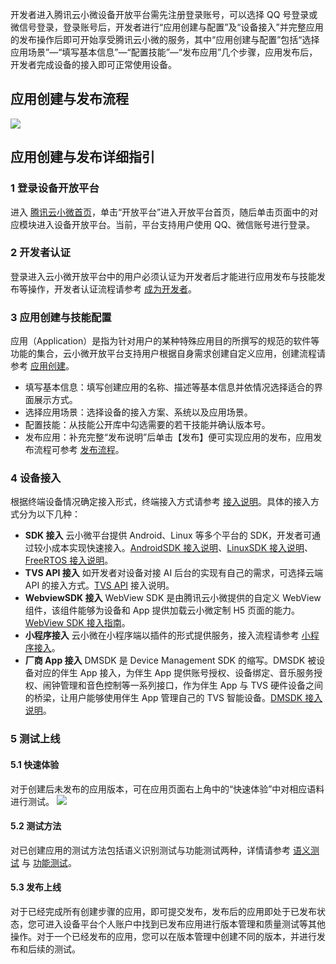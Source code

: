 开发者进入腾讯云小微设备开放平台需先注册登录账号，可以选择 QQ 号登录或微信号登录，登录账号后，开发者进行“应用创建与配置”及“设备接入”并完整应用的发布操作后即可开始享受腾讯云小微的服务，其中“应用创建与配置”包括“选择应用场景”—“填写基本信息”—“配置技能”—“发布应用”几个步骤，应用发布后，开发者完成设备的接入即可正常使用设备。

## 应用创建与发布流程
![](https://main.qcloudimg.com/raw/30a3f99caad45d856b87ee63c529a5d6/111ac06a67bebff996f278d2f725ebf4f67.jpg)

## 应用创建与发布详细指引
### 1 登录设备开放平台
进入 [腾讯云小微首页](https://dingdang.qq.com)，单击“开放平台”进入开放平台首页，随后单击页面中的对应模块进入设备开放平台。当前，平台支持用户使用 QQ、微信账号进行登录。

### 2 开发者认证
登录进入云小微开放平台中的用户必须认证为开发者后才能进行应用发布与技能发布等操作，开发者认证流程请参考 [成为开发者](https://dingdang.qq.com/doc/page/16)。

### 3 应用创建与技能配置
应用（Application）是指为针对用户的某种特殊应用目的所撰写的规范的软件等功能的集合，云小微开放平台支持用户根据自身需求创建自定义应用，创建流程请参考 [应用创建](https://dingdang.qq.com/doc/page/331)。

- 填写基本信息：填写创建应用的名称、描述等基本信息并依情况选择适合的界面展示方式。
- 选择应用场景：选择设备的接入方案、系统以及应用场景。
- 配置技能：从技能公开库中勾选需要的若干技能并确认版本号。
- 发布应用：补充完整“发布说明”后单击【发布】便可实现应用的发布，应用发布流程可参考 [发布流程](https://dingdang.qq.com/doc/page/339)。

### 4 设备接入
根据终端设备情况确定接入形式，终端接入方式请参考 [接入说明](https://dingdang.qq.com/doc/page/219)。具体的接入方式分为以下几种：
- **SDK 接入**
云小微平台提供 Android、Linux 等多个平台的 SDK，开发者可通过较小成本实现快速接入。[AndroidSDK 接入说明](https://dingdang.qq.com/doc/page/322)、[LinuxSDK 接入说明](https://dingdang.qq.com/doc/page/324)、[FreeRTOS 接入说明](https://dingdang.qq.com/doc/page/227)。
- **TVS API 接入**
如开发者对设备对接 AI 后台的实现有自己的需求，可选择云端 API 的接入方式。[TVS API](https://dingdang.qq.com/doc/page/285) 接入说明。
- **WebviewSDK 接入**
WebView SDK 是由腾讯云小微提供的自定义 WebView 组件，该组件能够为设备和 App 提供加载云小微定制 H5 页面的能力。[WebView SDK 接入指南](https://dingdang.qq.com/doc/page/303)。
- **小程序接入**
云小微在小程序端以插件的形式提供服务，接入流程请参考 [小程序接入](https://dingdang.qq.com/doc/page/340)。
- **厂商 App 接入**
DMSDK 是 Device Management SDK 的缩写。DMSDK 被设备对应的伴生 App 接入，为伴生 App 提供账号授权、设备绑定、音乐服务授权、闹钟管理和音色控制等一系列接口，作为伴生 App 与 TVS 硬件设备之间的桥梁，让用户能够使用伴生 App 管理自己的 TVS 智能设备。[DMSDK 接入说明](https://dingdang.qq.com/doc/page/342)。

### 5 测试上线
#### 5.1 快速体验
对于创建后未发布的应用版本，可在应用页面右上角中的“快速体验”中对相应语料进行测试。
![](https://main.qcloudimg.com/raw/1a59d51f4ba3d75c6487cdc31549e9e8/2222220200324153723.png)

#### 5.2 测试方法
对已创建应用的测试方法包括语义识别测试与功能测试两种，详情请参考 [语义测试](https://dingdang.qq.com/doc/page/334) 与 [功能测试](https://dingdang.qq.com/doc/page/335)。

#### 5.3 发布上线
对于已经完成所有创建步骤的应用，即可提交发布，发布后的应用即处于已发布状态，您可进入设备平台个人账户中找到已发布应用进行版本管理和质量测试等其他操作。对于一个已经发布的应用，您可以在版本管理中创建不同的版本，并进行发布和后续的测试。

